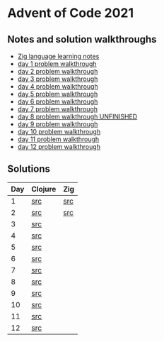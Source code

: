 # Advent of Code 2021

## Notes and solution walkthroughs

* [Zig language learning notes](./zig/notes.md)
* [day 1 problem walkthrough](./day01.md)
* [day 2 problem walkthrough](./day02.md)
* [day 3 problem walkthrough](./day03.md)
* [day 4 problem walkthrough](./day04.md)
* [day 5 problem walkthrough](./day05.md)
* [day 6 problem walkthrough](./day06.md)
* [day 7 problem walkthrough](./day07.md)
* [day 8 problem walkthrough UNFINISHED](./day08.md)
* [day 9 problem walkthrough](./day09.md)
* [day 10 problem walkthrough](./day10.md)
* [day 11 problem walkthrough](./day11.md)
* [day 12 problem walkthrough](./day12.md)

## Solutions

| Day | Clojure                                | Zig                        |
|-----|----------------------------------------|----------------------------|
| 1   | [src](./clojure/src/aoc2021/day01.clj) | [src](./zig/src/day01.zig) |
| 2   | [src](./clojure/src/aoc2021/day02.clj) | [src](./zig/src/day02.zig) |
| 3   | [src](./clojure/src/aoc2021/day03.clj) | |
| 4   | [src](./clojure/src/aoc2021/day04.clj) | |
| 5   | [src](./clojure/src/aoc2021/day05.clj) | |
| 6   | [src](./clojure/src/aoc2021/day06.clj) | |
| 7   | [src](./clojure/src/aoc2021/day07.clj) | |
| 8   | [src](./clojure/src/aoc2021/day08.clj) | |
| 9   | [src](./clojure/src/aoc2021/day09.clj) | |
| 10  | [src](./clojure/src/aoc2021/day10.clj) | |
| 11  | [src](./clojure/src/aoc2021/day11.clj) | |
| 12  | [src](./clojure/src/aoc2021/day12.clj) | |
